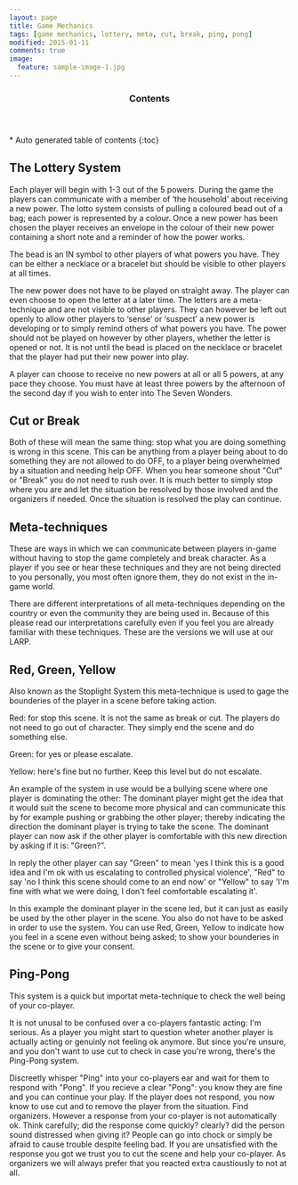 ```yaml
---
layout: page
title: Game Mechanics
tags: [game mechanics, lottery, meta, cut, break, ping, pong]
modified: 2015-01-11
comments: true
image:
  feature: sample-image-1.jpg
---
```


<section id="table-of-contents" class="toc">
  <header>
    <h3>Contents</h3>
  </header>
<div id="drawer" markdown="1">
*  Auto generated table of contents
{:toc}
</div>
</section><!-- /#table-of-contents -->

## The Lottery System

Each player will begin with 1-3 out of the 5 powers. During the game the players can communicate with a member of ‘the household’ about receiving a new power. The lotto system consists of pulling a coloured bead out of a bag; each power is represented by a colour. Once a new power has been chosen the player receives an envelope in the colour of their new power containing a short note and a reminder of how the power works. 

The bead is an IN symbol to other players of what powers you have. They can be either a necklace or a bracelet but should be visible to other players at all times.

The new power does not have to be played on straight away. The player can even choose to open the letter at a later time. The letters are a meta-technique and are not visible to other players. They can however be left out openly to allow other players to ‘sense’ or ‘suspect’ a new power is developing or to simply remind others of what powers you have. The power should not be played on however by other players, whether the letter is opened or not. It is not until the bead is placed on the necklace or bracelet that the player had put their new power into play.

A player can choose to receive no new powers at all or all 5 powers, at any pace they choose. You must have at least three powers by the afternoon of the second day if you wish to enter into The Seven Wonders.

## Cut or Break

Both of these will mean the same thing: stop what you are doing something is wrong in this scene. This can be anything from a player being about to do something they are not allowed to do OFF, to a player being overwhelmed by a situation and needing help OFF. When you hear someone shout "Cut" or "Break" you do not need to rush over. It is much better to simply stop where you are and let the situation be resolved by those involved and the organizers if needed. Once the situation is resolved the play can continue.

## Meta-techniques

These are ways in which we can communicate between players in-game without having to stop the game completely and break character. As a player if you see or hear these techniques and they are not being directed to you personally, you most often ignore them, they do not exist in the in-game world.

There are different interpretations of all meta-techniques depending on the country or even the community they are being used in. Because of this please read our interpretations carefully even if you feel you are already familiar with these techniques. These are the versions we will use at our LARP.

## Red, Green, Yellow

Also known as the Stoplight System this meta-technique is used to gage the bounderies of the player in a scene before taking action. 

Red: for stop this scene. It is not the same as break or cut. The players do not need to go out of character. They simply end the scene and do something else.

Green: for yes or please escalate. 

Yellow: here's fine but no further. Keep this level but do not escalate.

An example of the system in use would be a bullying scene where one player is dominating the other: 
The dominant player might get the idea that it would suit the scene to become more physical and can communicate this by for example pushing or grabbing the other player; thereby indicating the direction the dominant player is trying to take the scene. The dominant player can now ask if the other player is comfortable with this new direction by asking if it is: "Green?". 

In reply the other player can say "Green" to mean 'yes I think this is a good idea and I'm ok with us escalating to controlled physical violence', "Red" to say 'no I think this scene should come to an end now' or "Yellow" to say 'I'm fine with what we were doing, I don't feel comfortable escalating it'.

In this example the dominant player in the scene led, but it can just as easily be used by the other player in the scene. You also do not have to be asked in order to use the system. You can use Red, Green, Yellow to indicate how you feel in a scene even without being asked; to show your bounderies in the scene or to give your consent.

## Ping-Pong

This system is a quick but importat meta-technique to check the well being of your co-player. 

It is not unusal to be confused over a co-players fantastic acting: I'm serious. As a player you might start to question wheter another player is actually acting or genuinly not feeling ok anymore. But since you're unsure, and you don't want to use cut to check in case you're wrong, there's the Ping-Pong system. 

Discreetly whisper "Ping" into your co-players ear and wait for them to respond with "Pong". If you recieve a clear "Pong": you know they are fine and you can continue your play. If the player does not respond, you now know to use cut and to remove the player from the situation. Find organizers. However a response from your co-player is not automatically ok. Think carefully; did the response come quickly? clearly? did the person sound distressed when giving it? People can go into chock or simply be afraid to cause trouble despite feeling bad. If you are unsatisfied with the response you got we trust you to cut the scene and help your co-player. As organizers we will always prefer that you reacted extra caustiously to not at all.


